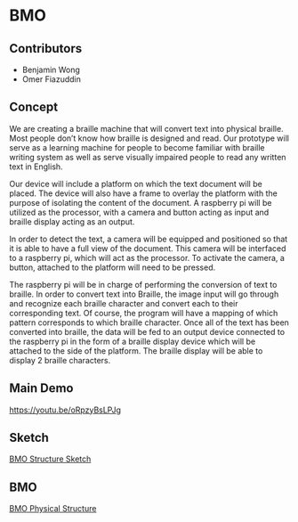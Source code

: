 # BMO

## Contributors
* Benjamin Wong
* Omer Fiazuddin

## Concept

We are creating a braille machine that will convert text into physical braille. Most people don’t know how braille is designed and read. Our prototype will serve as a learning machine for people to become familiar with braille writing system as well as serve visually impaired people to read any written text in English.

Our device will include a platform on which the text document will be placed. The device will also have a frame to overlay the platform with the purpose of isolating the content of the document. A raspberry pi will be utilized as the processor, with a camera and button acting as input and braille display acting as an output.

In order to detect the text, a camera will be equipped and positioned so that it is able to have a full view of the document. This camera will be interfaced to a raspberry pi, which will act as the processor. To activate the camera, a button, attached to the platform will need to be pressed.

The raspberry pi will be in charge of performing the conversion of text to braille. In order to convert text into Braille, the image input will go through and recognize each braille character and convert each to their corresponding text. Of course, the program will have a mapping of which pattern corresponds to which braille character. Once all of the text has been converted into braille, the data will be fed to an output device connected to the raspberry pi in the form of a braille display device which will be attached to the side of the platform. The braille display will be able to display 2 braille characters.

## Main Demo

https://youtu.be/oRpzyBsLPJg

## Sketch

[BMO Structure Sketch](https://drive.google.com/open?id=1k19HGCnunsLmAbb3jfyHW14Bk5K356jN)

## BMO

[BMO Physical Structure](https://drive.google.com/open?id=1KfdaO0r_1QDDPvPRGU0cTcoC1TXwqPWE)
